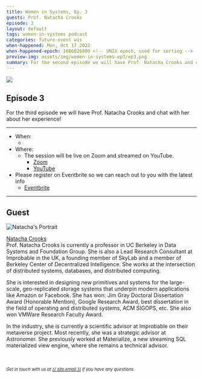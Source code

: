 ```yaml
---
title: Women in Systems, Ep. 3
guests: Prof. Natacha Crooks
episode: 3
layout: default
tags: women-in-systems podcast
categories: future-event wis
when-happened: Mon, Oct 17 2022
when-happened-epoch: 1666026000 <!-- UNIX epoch, used for sorting -->
preview-img: assets/img/women-in-systems-ep3/ep3.png
summary: For the second episode we will have Prof. Natacha Crooks and chat with her about her experience!
---
```


<img src="{{ 'assets/img/women-in-systems-ep3/ep3.png' | relative_url }}"/>

## Episode 3
For the third episode we will have Prof. Natacha Crooks and chat with her about her experience!


<!-- <div class="section-header">Submit your questions!</div>
<div class="section-content">
    <iframe class="loading-white-bg" src="https://app.sli.do/event/gvurjFQQGviwjztFyoXVbe/live/questions" height="100%" width="100%" style="min-height: 560px;"></iframe>
</div> -->

<hr>

* When:
  * <div style="font-weight: bold;" class="time-fmt-local" data-start="1666026000" data-duration="3600" data-show-timezone-link="true"></div>
* Where:  
  * The session will be live on Zoom and streamed on YouTube.
    * <a href="https://cornell.zoom.us/j/95834258186?pwd=U0E5NHlJbjBWSVVMNU1Ua0YwekY1UT09" target=_blank class="external-link">Zoom</a> 
    * <a href="https://youtu.be/bAO4uRdEoNM" target=_blank class="external-link">YouTube</a> 
* Please register on Eventbrite so we can reach out to you with the latest info
  * <a href="https://bit.ly/oct10-session" target=_blank class="external-link">Eventbrite</a> 
<hr>


<!-- <div class="section-header">Submit your questions!</div>
<div class="section-content">
    <iframe class="loading-white-bg" src="https://app.sli.do/event/muvx8icUQr3w3kz6kNaEXA" height="100%" width="100%" style="min-height: 560px;"></iframe>
</div>
<br> -->

## Guest

<div class="bio">
<img class="headshot" src="https://nacrooks.github.io/assets/img/prof_pic.jpg" alt="Natacha's Portrait"/>

<a target=_blank href="https://nacrooks.github.io/">Natacha Crooks</a><br>
Prof. Natacha Crooks is currently a professor in UC Berkeley in Data Systems and Foundation Group. She is also a Lead Research Consultant at Improbable in the UK, a founding member of SkyLab and a member of Berkeley Center of Decentralized Intelligence. She works at the intersection of distributed systems, databases, and distributed computing.  

She is interested in designing new primitives and systems for the large-scale, geo-replicated storage systems that underpin modern applications like Amazon or Facebook. She has won: Jim Gray Doctoral Dissertation Award (Honorable Mention), Google Research Award, best dissertation in the field of operating and distributed systems, ACM SIGOPS, etc. She also won VMWare Research Faculty Award. 

In the industry, she is currently a scientific advisor at Improbable on their metaverse project. Most recently, she was a strategic advisor at Astronomer. She previously worked at Materialize, a new streaming SQL materialized view engine, where she remains a technical advisor.


</div><br>

<!-- <hr> -->
<br>
<div style="font-size: 0.8em;">
    <i>
    Get in touch with us at <a class="external-link" target='_blank' href="mailto:{{ site.email }}">{{ site.email }}</a> if you have any questions.
    </i>
</div>
<br>

